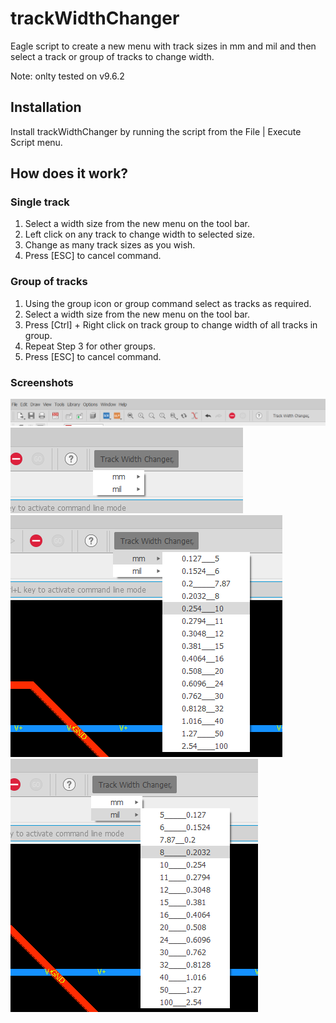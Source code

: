 <h1>trackWidthChanger</h1>
Eagle script to create a new menu with track sizes in mm and mil and then select a track or group of tracks to change width.

Note: onlty tested on v9.6.2

<h2>Installation</h2>
Install trackWidthChanger by running the script from the File | Execute Script menu.

<h2>How does it work?</h2>

<h3>Single track</h3>
<ol>
<li>Select a width size from the new menu on the tool bar.</li> 
<li>Left click on any track to change width to selected size.</li>
<li>Change as many track sizes as you wish.</li>
<li>Press [ESC] to cancel command.</li>
</ol>

<h3>Group of tracks</h3>
<ol>
<li>Using the group icon or group command select as tracks as required.</li>
<li>Select a width size from the new menu on the tool bar.</li> 
<li>Press [Ctrl] + Right click on track group to change width of all tracks in group.</li>
<li>Repeat Step 3 for other groups.</li>
<li>Press [ESC] to cancel command.</li>
</ol>

<h3>Screenshots</h3>
<img src="https://github.com/kaza007/trackWidthChanger/blob/main/menu.png" >
<img src="https://github.com/kaza007/trackWidthChanger/blob/main/mm-or-mil.png">
<img src="https://github.com/kaza007/trackWidthChanger/blob/main/mm.png">
<img src="https://github.com/kaza007/trackWidthChanger/blob/main/mil.png">
